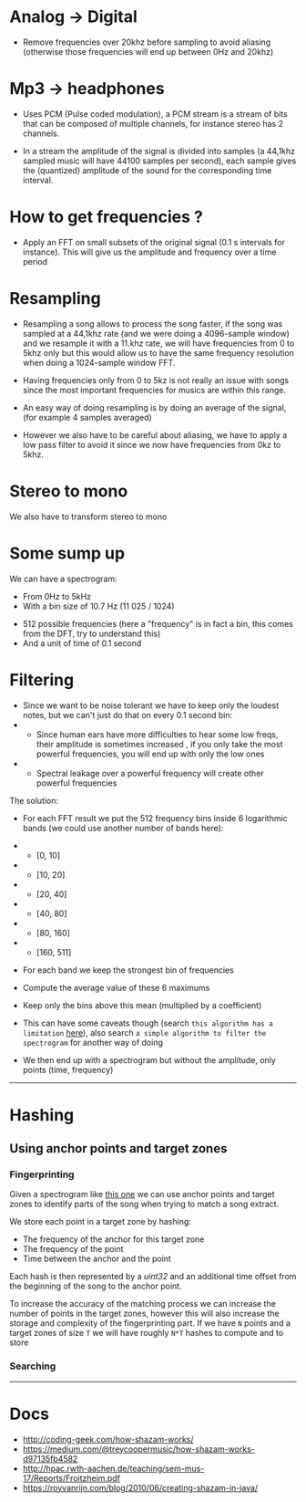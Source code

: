 # Analog -> Digital

- Remove frequencies over 20khz before sampling to avoid aliasing (otherwise those frequencies will end up between 0Hz and 20khz)

# Mp3 -> headphones

- Uses PCM (Pulse coded modulation), a PCM stream is a stream of bits that can be composed of multiple channels, for instance stereo has 2 channels.

- In a stream the amplitude of the signal is divided into samples (a 44,1khz sampled music will have 44100 samples per second), each sample gives the (quantized) amplitude of the sound for the corresponding time interval.

# How to get frequencies ?

- Apply an FFT on small subsets of the original signal (0.1 s intervals for instance). This will give us the amplitude and frequency over a time period

# Resampling

- Resampling a song allows to process the song faster, if the song was sampled at a 44,1khz rate (and we were doing a 4096-sample window) and we resample it with a 11.khz rate, we will have frequencies from 0 to 5khz only but this would allow us to have the same frequency resolution when doing a 1024-sample window FFT.

- Having frequencies only from 0 to 5kz is not really an issue with songs since the most important frequencies for musics are within this range.

- An easy way of doing resampling is by doing an average of the signal, (for example 4 samples averaged)

- However we also have to be careful about aliasing, we have to apply a low pass filter to avoid it since we now have frequencies from 0kz to 5khz.

# Stereo to mono

We also have to transform stereo to mono

# Some sump up

We can have a spectrogram:

- From 0Hz to 5kHz
- With a bin size of 10.7 Hz (11 025 / 1024)

[comment]: # 'TODO figure out this'

- 512 possible frequencies (here a "frequency" is in fact a bin, this comes from the DFT, try to understand this)
- And a unit of time of 0.1 second

# Filtering

- Since we want to be noise tolerant we have to keep only the loudest notes, but we can't just do that on every 0.1 second bin:
- - Since human ears have more difficulties to hear some low freqs, their amplitude is sometimes increased , if you only take the most powerful frequencies, you will end up with only the low ones
- - Spectral leakage over a powerful frequency will create other powerful frequencies

The solution:

- For each FFT result we put the 512 frequency bins inside 6 logarithmic bands (we could use another number of bands here):
- - [0, 10]
- - [10, 20]
- - [20, 40]
- - [40, 80]
- - [80, 160]
- - [160, 511]

- For each band we keep the strongest bin of frequencies
- Compute the average value of these 6 maximums
- Keep only the bins above this mean (multiplied by a coefficient)
- This can have some caveats though (search `this algorithm has a limitation` [here](http://coding-geek.com/how-shazam-works/)), also search `a simple algorithm to filter the spectrogram` for another way of doing

- We then end up with a spectrogram but without the amplitude, only points (time, frequency)

---

# Hashing

## Using anchor points and target zones

### Fingerprinting

Given a spectrogram like [this one](https://cdn-images-1.medium.com/max/1600/0*Y-24_LZlSLWzMSaI.) we can use anchor points and target zones to identify parts of the song when trying to match a song extract.

We store each point in a target zone by hashing:

- The frequency of the anchor for this target zone
- The frequency of the point
- Time between the anchor and the point

Each hash is then represented by a _uint32_ and an additional time offset from the beginning of the song to the anchor point.

To increase the accuracy of the matching process we can increase the number of points in the target zones, however this will also increase the storage and complexity of the fingerprinting part.
If we have `N` points and a target zones of size `T` we will have roughly `N*T` hashes to compute and to store

### Searching

---

# Docs

- http://coding-geek.com/how-shazam-works/
- https://medium.com/@treycoopermusic/how-shazam-works-d97135fb4582
- http://hpac.rwth-aachen.de/teaching/sem-mus-17/Reports/Froitzheim.pdf
- https://royvanrijn.com/blog/2010/06/creating-shazam-in-java/
